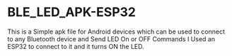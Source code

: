 # BLE_LED_APK-ESP32
This is a Simple apk file for Android devices which can be used to connect to any Bluetooth device and Send LED On or OFF Commands
I Used an ESP32 to connect to it and it turns ON the LED.
